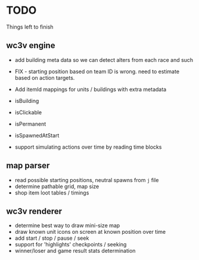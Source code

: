 # TODO

Things left to finish

## wc3v engine

* add building meta data so we can detect alters from each race and such

* FIX - starting position based on team ID is wrong.  need to estimate based on action targets.
* Add itemId mappings for units / buildings with extra metadata
 * isBuilding
 * isClickable
 * isPermanent
 * isSpawnedAtStart
* support simulating actions over time by reading time blocks

## map parser

* read possible starting positions, neutral spawns from `j` file
* determine pathable grid, map size
* shop item loot tables / timings

## wc3v renderer

* determine best way to draw mini-size map
* draw known unit icons on screen at known position over time
* add start / stop / pause / seek
* support for 'highlights' checkpoints / seeking
* winner/loser and game result stats determination

